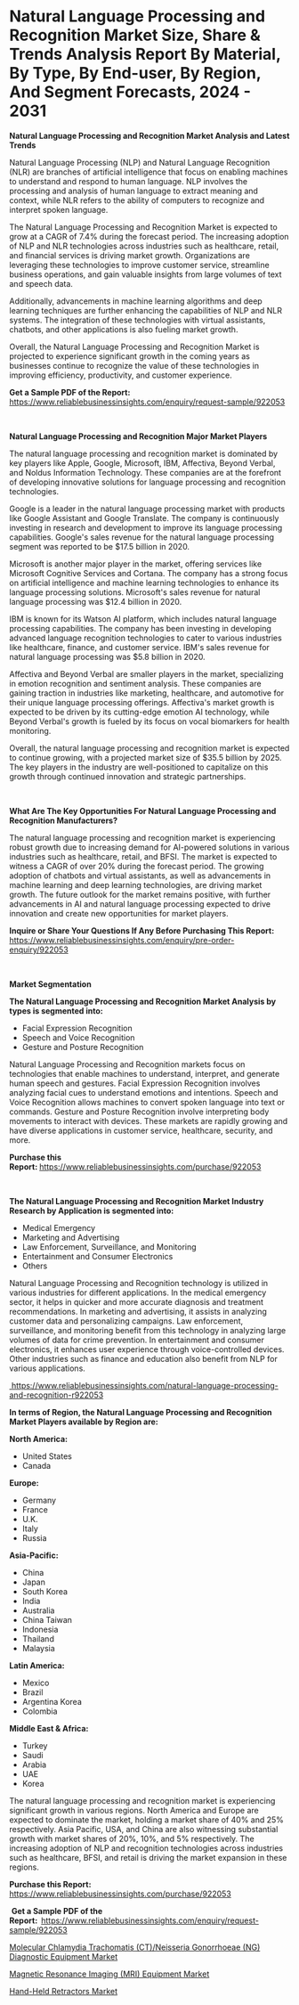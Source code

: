 <p><h1>Natural Language Processing and Recognition Market Size, Share & Trends Analysis Report By Material, By Type, By End-user, By Region, And Segment Forecasts, 2024 - 2031</h1></p><p><strong>Natural Language Processing and Recognition Market Analysis and Latest Trends</strong></p>
<p><p>Natural Language Processing (NLP) and Natural Language Recognition (NLR) are branches of artificial intelligence that focus on enabling machines to understand and respond to human language. NLP involves the processing and analysis of human language to extract meaning and context, while NLR refers to the ability of computers to recognize and interpret spoken language.</p><p>The Natural Language Processing and Recognition Market is expected to grow at a CAGR of 7.4% during the forecast period. The increasing adoption of NLP and NLR technologies across industries such as healthcare, retail, and financial services is driving market growth. Organizations are leveraging these technologies to improve customer service, streamline business operations, and gain valuable insights from large volumes of text and speech data.</p><p>Additionally, advancements in machine learning algorithms and deep learning techniques are further enhancing the capabilities of NLP and NLR systems. The integration of these technologies with virtual assistants, chatbots, and other applications is also fueling market growth.</p><p>Overall, the Natural Language Processing and Recognition Market is projected to experience significant growth in the coming years as businesses continue to recognize the value of these technologies in improving efficiency, productivity, and customer experience.</p></p>
<p><strong>Get a Sample PDF of the Report:&nbsp;</strong> <a href="https://www.reliablebusinessinsights.com/enquiry/request-sample/922053">https://www.reliablebusinessinsights.com/enquiry/request-sample/922053</a></p>
<p>&nbsp;</p>
<p><strong>Natural Language Processing and Recognition Major Market Players</strong></p>
<p><p>The natural language processing and recognition market is dominated by key players like Apple, Google, Microsoft, IBM, Affectiva, Beyond Verbal, and Noldus Information Technology. These companies are at the forefront of developing innovative solutions for language processing and recognition technologies.</p><p>Google is a leader in the natural language processing market with products like Google Assistant and Google Translate. The company is continuously investing in research and development to improve its language processing capabilities. Google's sales revenue for the natural language processing segment was reported to be $17.5 billion in 2020.</p><p>Microsoft is another major player in the market, offering services like Microsoft Cognitive Services and Cortana. The company has a strong focus on artificial intelligence and machine learning technologies to enhance its language processing solutions. Microsoft's sales revenue for natural language processing was $12.4 billion in 2020.</p><p>IBM is known for its Watson AI platform, which includes natural language processing capabilities. The company has been investing in developing advanced language recognition technologies to cater to various industries like healthcare, finance, and customer service. IBM's sales revenue for natural language processing was $5.8 billion in 2020.</p><p>Affectiva and Beyond Verbal are smaller players in the market, specializing in emotion recognition and sentiment analysis. These companies are gaining traction in industries like marketing, healthcare, and automotive for their unique language processing offerings. Affectiva's market growth is expected to be driven by its cutting-edge emotion AI technology, while Beyond Verbal's growth is fueled by its focus on vocal biomarkers for health monitoring.</p><p>Overall, the natural language processing and recognition market is expected to continue growing, with a projected market size of $35.5 billion by 2025. The key players in the industry are well-positioned to capitalize on this growth through continued innovation and strategic partnerships.</p></p>
<p>&nbsp;</p>
<p><strong>What Are The Key Opportunities For Natural Language Processing and Recognition Manufacturers?</strong></p>
<p><p>The natural language processing and recognition market is experiencing robust growth due to increasing demand for AI-powered solutions in various industries such as healthcare, retail, and BFSI. The market is expected to witness a CAGR of over 20% during the forecast period. The growing adoption of chatbots and virtual assistants, as well as advancements in machine learning and deep learning technologies, are driving market growth. The future outlook for the market remains positive, with further advancements in AI and natural language processing expected to drive innovation and create new opportunities for market players.</p></p>
<p><strong>Inquire or Share Your Questions If Any Before Purchasing This Report:</strong> <a href="https://www.reliablebusinessinsights.com/enquiry/pre-order-enquiry/922053">https://www.reliablebusinessinsights.com/enquiry/pre-order-enquiry/922053</a></p>
<p>&nbsp;</p>
<p><strong>Market Segmentation</strong></p>
<p><strong>The Natural Language Processing and Recognition Market Analysis by types is segmented into:</strong></p>
<p><ul><li>Facial Expression Recognition</li><li>Speech and Voice Recognition</li><li>Gesture and Posture Recognition</li></ul></p>
<p><p>Natural Language Processing and Recognition markets focus on technologies that enable machines to understand, interpret, and generate human speech and gestures. Facial Expression Recognition involves analyzing facial cues to understand emotions and intentions. Speech and Voice Recognition allows machines to convert spoken language into text or commands. Gesture and Posture Recognition involve interpreting body movements to interact with devices. These markets are rapidly growing and have diverse applications in customer service, healthcare, security, and more.</p></p>
<p><strong>Purchase this Report:&nbsp;</strong><a href="https://www.reliablebusinessinsights.com/purchase/922053">https://www.reliablebusinessinsights.com/purchase/922053</a></p>
<p>&nbsp;</p>
<p><strong>The Natural Language Processing and Recognition Market Industry Research by Application is segmented into:</strong></p>
<p><ul><li>Medical Emergency</li><li>Marketing and Advertising</li><li>Law Enforcement, Surveillance, and Monitoring</li><li>Entertainment and Consumer Electronics</li><li>Others</li></ul></p>
<p><p>Natural Language Processing and Recognition technology is utilized in various industries for different applications. In the medical emergency sector, it helps in quicker and more accurate diagnosis and treatment recommendations. In marketing and advertising, it assists in analyzing customer data and personalizing campaigns. Law enforcement, surveillance, and monitoring benefit from this technology in analyzing large volumes of data for crime prevention. In entertainment and consumer electronics, it enhances user experience through voice-controlled devices. Other industries such as finance and education also benefit from NLP for various applications.</p></p>
<p><a href="https://www.reliablebusinessinsights.com/natural-language-processing-and-recognition-r922053">&nbsp;https://www.reliablebusinessinsights.com/natural-language-processing-and-recognition-r922053</a></p>
<p><strong>In terms of Region, the Natural Language Processing and Recognition Market Players available by Region are:</strong></p>
<p>
    <p> <strong> North America: </strong>
        <ul>
            <li>United States</li>
            <li>Canada</li>
        </ul>
        </p> 
    <p> <strong> Europe: </strong>
        <ul>
            <li>Germany</li>
            <li>France</li>
            <li>U.K.</li>
            <li>Italy</li>
            <li>Russia</li>
        </ul>
        </p> 
    <p> <strong> Asia-Pacific: </strong>
        <ul>
            <li>China</li>
            <li>Japan</li>
            <li>South Korea</li>
            <li>India</li>
            <li>Australia</li>
            <li>China Taiwan</li>
            <li>Indonesia</li>
            <li>Thailand</li>
            <li>Malaysia</li>
        </ul>
        </p> 
    <p> <strong> Latin America: </strong>
        <ul>
            <li>Mexico</li>
            <li>Brazil</li>
            <li>Argentina Korea</li>
            <li>Colombia</li>
        </ul>
        </p> 
    <p> <strong> Middle East & Africa: </strong>
        <ul>
            <li>Turkey</li>
            <li>Saudi</li>
            <li>Arabia</li>
            <li>UAE</li>
            <li>Korea</li>
        </ul>
    </p>
    </p>
<p><p>The natural language processing and recognition market is experiencing significant growth in various regions. North America and Europe are expected to dominate the market, holding a market share of 40% and 25% respectively. Asia Pacific, USA, and China are also witnessing substantial growth with market shares of 20%, 10%, and 5% respectively. The increasing adoption of NLP and recognition technologies across industries such as healthcare, BFSI, and retail is driving the market expansion in these regions.</p></p>
<p><strong>Purchase this Report: </strong><a href="https://www.reliablebusinessinsights.com/purchase/922053">https://www.reliablebusinessinsights.com/purchase/922053</a></p>
<p>&nbsp;<strong>Get a Sample PDF of the Report:&nbsp;&nbsp;</strong><a href="https://www.reliablebusinessinsights.com/enquiry/request-sample/922053">https://www.reliablebusinessinsights.com/enquiry/request-sample/922053</a></p>
<p><strong></strong></p>
<p><p><a href="https://github.com/Glendatilghmankmgz0rbhwpy/Market-Research-Report-List-3/blob/main/molecular-chlamydia-trachomatis-ctneisseria-gonorrhoeae-ng-diagnostic-equipment-market.md">Molecular Chlamydia Trachomatis (CT)/Neisseria Gonorrhoeae (NG) Diagnostic Equipment Market</a></p><p><a href="https://github.com/dx0328/Market-Research-Report-List-3/blob/main/magnetic-resonance-imaging-mri-equipment-market.md">Magnetic Resonance Imaging (MRI) Equipment Market</a></p><p><a href="https://github.com/juancolorado15/Market-Research-Report-List-3/blob/main/hand-held-retractors-market.md">Hand-Held Retractors Market</a></p></p>